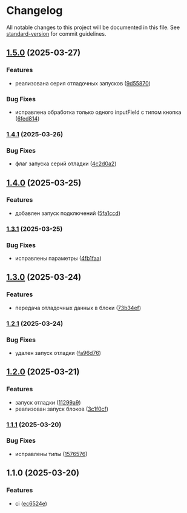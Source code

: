 # Changelog

All notable changes to this project will be documented in this file. See [standard-version](https://github.com/conventional-changelog/standard-version) for commit guidelines.

## [1.5.0](https://github.com/Infomaximum/integration-debugger/compare/v1.4.1...v1.5.0) (2025-03-27)


### Features

* реализована серия отладочных запусков ([9d55870](https://github.com/Infomaximum/integration-debugger/commit/9d558703b79a29eb4b47057f722b510d32280ce9))


### Bug Fixes

* исправлена обработка только одного inputField с типом кнопка ([6fed814](https://github.com/Infomaximum/integration-debugger/commit/6fed81454256cfcb10092858bc282fff1fc62484))

### [1.4.1](https://github.com/Infomaximum/integration-debugger/compare/v1.4.0...v1.4.1) (2025-03-26)


### Bug Fixes

* флаг запуска серий отладки ([4c2d0a2](https://github.com/Infomaximum/integration-debugger/commit/4c2d0a2579d02d7bcfcb2d25f0b5fdd47562b05a))

## [1.4.0](https://github.com/Infomaximum/integration-debugger/compare/v1.3.1...v1.4.0) (2025-03-25)


### Features

* добавлен запуск подключений ([5fa1ccd](https://github.com/Infomaximum/integration-debugger/commit/5fa1ccd135c2bc9889843a1880fcb5ab551f93bf))

### [1.3.1](https://github.com/Infomaximum/integration-debugger/compare/v1.3.0...v1.3.1) (2025-03-25)


### Bug Fixes

* исправлены параметры ([4fb1faa](https://github.com/Infomaximum/integration-debugger/commit/4fb1faa0150f2bd5055dcbe581ec0ec62a845573))

## [1.3.0](https://github.com/Infomaximum/integration-debugger/compare/v1.2.1...v1.3.0) (2025-03-24)


### Features

* передача отладочных данных в блоки ([73b34ef](https://github.com/Infomaximum/integration-debugger/commit/73b34efe6b225e24c79f87687c858d2ff4cd8f97))

### [1.2.1](https://github.com/Infomaximum/integration-debugger/compare/v1.2.0...v1.2.1) (2025-03-24)


### Bug Fixes

* удален запуск отладки ([fa96d76](https://github.com/Infomaximum/integration-debugger/commit/fa96d764d68902df45fd6f950fba12b08226b22d))

## [1.2.0](https://github.com/Infomaximum/integration-debugger/compare/v1.1.1...v1.2.0) (2025-03-21)


### Features

* запуск отладки ([11299a9](https://github.com/Infomaximum/integration-debugger/commit/11299a9920a66e780beb7aff4748283f117362ec))
* реализован запуск блоков ([3c1f0cf](https://github.com/Infomaximum/integration-debugger/commit/3c1f0cfa89fe38f8f9648be667dec720196727fc))

### [1.1.1](https://github.com/Infomaximum/integration-debugger/compare/v1.1.0...v1.1.1) (2025-03-20)


### Bug Fixes

* исправлены типы ([1576576](https://github.com/Infomaximum/integration-debugger/commit/157657625a90f1a693637eef4b3c6c2e4697b9aa))

## 1.1.0 (2025-03-20)


### Features

* ci ([ec6524e](https://github.com/Infomaximum/integration-debugger/commit/ec6524e7b52add384d36b4e8afe201d0bf07c297))
